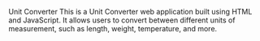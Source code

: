 Unit Converter
This is a Unit Converter web application built using HTML and JavaScript. It allows users to convert between different units of measurement, such as length, weight, temperature, and more.
